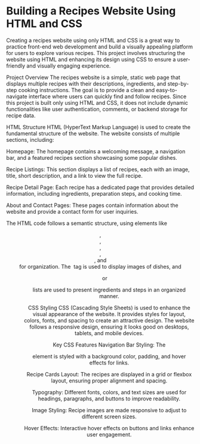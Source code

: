 # Building a Recipes Website Using HTML and CSS
Creating a recipes website using only HTML and CSS is a great way to practice front-end web development and build a visually appealing platform for users to explore various recipes. This project involves structuring the website using HTML and enhancing its design using CSS to ensure a user-friendly and visually engaging experience.

Project Overview
The recipes website is a simple, static web page that displays multiple recipes with their descriptions, ingredients, and step-by-step cooking instructions. The goal is to provide a clean and easy-to-navigate interface where users can quickly find and follow recipes. Since this project is built only using HTML and CSS, it does not include dynamic functionalities like user authentication, comments, or backend storage for recipe data.

HTML Structure
HTML (HyperText Markup Language) is used to create the fundamental structure of the website. The website consists of multiple sections, including:

Homepage: The homepage contains a welcoming message, a navigation bar, and a featured recipes section showcasing some popular dishes.

Recipe Listings: This section displays a list of recipes, each with an image, title, short description, and a link to view the full recipe.

Recipe Detail Page: Each recipe has a dedicated page that provides detailed information, including ingredients, preparation steps, and cooking time.

About and Contact Pages: These pages contain information about the website and provide a contact form for user inquiries.

The HTML code follows a semantic structure, using elements like <header>, <nav>, <section>, <article>, <footer>, and <div> for organization. The <img> tag is used to display images of dishes, and <ul> or <ol> lists are used to present ingredients and steps in an organized manner.

CSS Styling
CSS (Cascading Style Sheets) is used to enhance the visual appearance of the website. It provides styles for layout, colors, fonts, and spacing to create an attractive design. The website follows a responsive design, ensuring it looks good on desktops, tablets, and mobile devices.

Key CSS Features
Navigation Bar Styling: The <nav> element is styled with a background color, padding, and hover effects for links.

Recipe Cards Layout: The recipes are displayed in a grid or flexbox layout, ensuring proper alignment and spacing.

Typography: Different fonts, colors, and text sizes are used for headings, paragraphs, and buttons to improve readability.

Image Styling: Recipe images are made responsive to adjust to different screen sizes.

Hover Effects: Interactive hover effects on buttons and links enhance user engagement.
